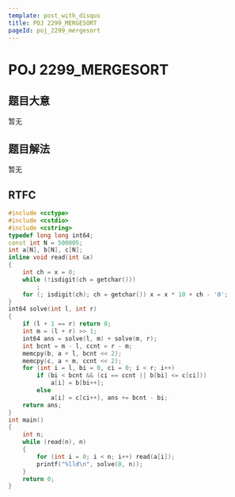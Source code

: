```yaml
---
template: post_with_disqus
title: POJ 2299_MERGESORT
pageId: poj_2299_mergesort
---
```


# POJ 2299_MERGESORT
<span id="poem"></span><script>$(function(){$.ajax('/api/poem?rnd='+Date.now()+Math.random()).done(function(data){$('#poem').text(data);});});</script>
## 题目大意
暂无

## 题目解法
暂无

## RTFC

```cpp
#include <cctype>
#include <cstdio>
#include <cstring>
typedef long long int64;
const int N = 500005;
int a[N], b[N], c[N];
inline void read(int &x)
{
    int ch = x = 0;
    while (!isdigit(ch = getchar()))
        ;
    for (; isdigit(ch); ch = getchar()) x = x * 10 + ch - '0';
}
int64 solve(int l, int r)
{
    if (l + 1 == r) return 0;
    int m = (l + r) >> 1;
    int64 ans = solve(l, m) + solve(m, r);
    int bcnt = m - l, ccnt = r - m;
    memcpy(b, a + l, bcnt << 2);
    memcpy(c, a + m, ccnt << 2);
    for (int i = l, bi = 0, ci = 0; i < r; i++)
        if (bi < bcnt && (ci == ccnt || b[bi] <= c[ci]))
            a[i] = b[bi++];
        else
            a[i] = c[ci++], ans += bcnt - bi;
    return ans;
}
int main()
{
    int n;
    while (read(n), n)
    {
        for (int i = 0; i < n; i++) read(a[i]);
        printf("%lld\n", solve(0, n));
    }
    return 0;
}
```
<div id="__comment"></div>
